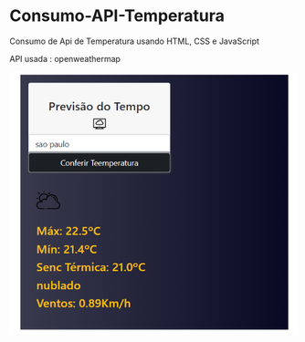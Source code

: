 # Consumo-API-Temperatura
Consumo de Api de Temperatura usando HTML, CSS e JavaScript

API usada : openweathermap

<img src="https://github.com/Lipessousa/Consumo-API-Temperatura/blob/main/api_print/api_temp_print.PNG" alt="logo"/>
